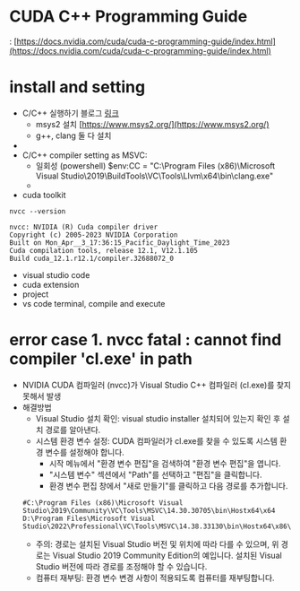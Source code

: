 # CUDA C++ Programming Guide
: [https://docs.nvidia.com/cuda/cuda-c-programming-guide/index.html](https://docs.nvidia.com/cuda/cuda-c-programming-guide/index.html)

# install and setting
- C/C++ 실행하기 블로그 [링크](https://blog.naver.com/PostView.naver?blogId=cylife3556&logNo=223055320907&parentCategoryNo=94&categoryNo=&viewDate=&isShowPopularPosts=true&from=search)
  - msys2 설치 [https://www.msys2.org/](https://www.msys2.org/)
  - g++, clang 둘 다 설치 
- 
- C/C++ compiler setting as MSVC: 
  - 일회성 (powershell) $env:CC = "C:\Program Files (x86)\Microsoft Visual Studio\2019\BuildTools\VC\Tools\Llvm\x64\bin\clang.exe"
  - 
- cuda toolkit
```
nvcc --version
```

```
nvcc: NVIDIA (R) Cuda compiler driver
Copyright (c) 2005-2023 NVIDIA Corporation
Built on Mon_Apr__3_17:36:15_Pacific_Daylight_Time_2023
Cuda compilation tools, release 12.1, V12.1.105
Build cuda_12.1.r12.1/compiler.32688072_0
```
- visual studio code
- cuda extension
- project
- vs code terminal, compile and execute

# error case 1. nvcc fatal : cannot find compiler 'cl.exe' in path
- NVIDIA CUDA 컴파일러 (nvcc)가 Visual Studio C++ 컴파일러 (cl.exe)를 찾지 못해서 발생
- 해결방법
  - Visual Studio 설치 확인: visual studio installer 설치되어 있는지 확인 후 설치 경로를 알아낸다.
  - 시스템 환경 변수 설정: CUDA 컴파일러가 cl.exe를 찾을 수 있도록 시스템 환경 변수를 설정해야 합니다.
    - 시작 메뉴에서 "환경 변수 편집"을 검색하여 "환경 변수 편집"을 엽니다.
    - "시스템 변수" 섹션에서 "Path"를 선택하고 "편집"을 클릭합니다.
    - 환경 변수 편집 창에서 "새로 만들기"를 클릭하고 다음 경로를 추가합니다.
  ```
  #C:\Program Files (x86)\Microsoft Visual Studio\2019\Community\VC\Tools\MSVC\14.30.30705\bin\Hostx64\x64
  D:\Program Files\Microsoft Visual Studio\2022\Professional\VC\Tools\MSVC\14.38.33130\bin\Hostx64\x86\cl.exe
  ```
    - 주의: 경로는 설치된 Visual Studio 버전 및 위치에 따라 다를 수 있으며, 위 경로는 Visual Studio 2019 Community Edition의 예입니다. 설치된 Visual Studio 버전에 따라 경로를 조정해야 할 수 있습니다.
  - 컴퓨터 재부팅: 환경 변수 변경 사항이 적용되도록 컴퓨터를 재부팅합니다.


